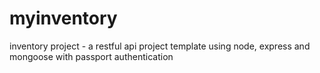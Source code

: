 # myinventory
inventory project - a restful api project template using node, express and mongoose with passport authentication 
